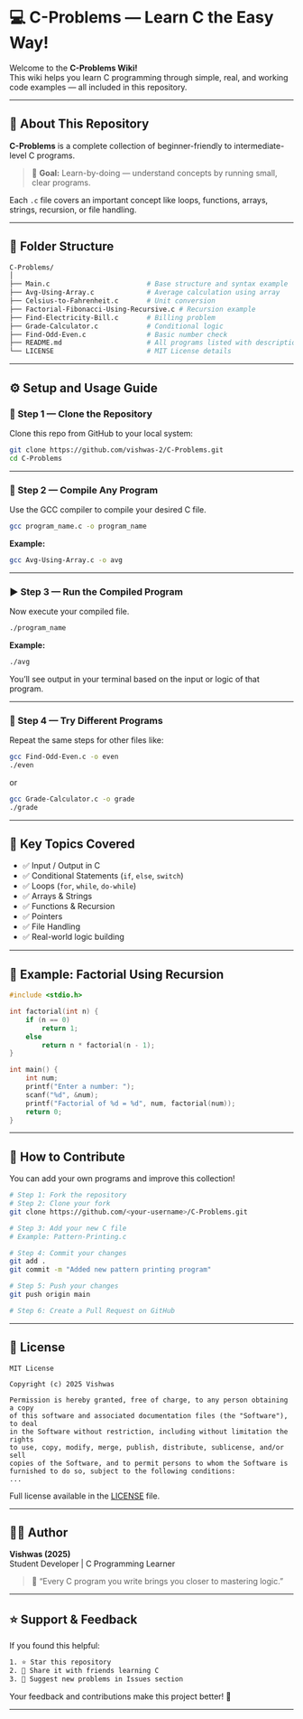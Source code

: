 # 💻 C-Problems — Learn C the Easy Way!

Welcome to the **C-Problems Wiki!**  
This wiki helps you learn C programming through simple, real, and working code examples — all included in this repository.

---

## 🧠 About This Repository
**C-Problems** is a complete collection of beginner-friendly to intermediate-level C programs.

> 🎯 **Goal:** Learn-by-doing — understand concepts by running small, clear programs.

Each `.c` file covers an important concept like loops, functions, arrays, strings, recursion, or file handling.

---

## 📂 Folder Structure

```bash
C-Problems/
│
├── Main.c                        # Base structure and syntax example
├── Avg-Using-Array.c             # Average calculation using array
├── Celsius-to-Fahrenheit.c       # Unit conversion
├── Factorial-Fibonacci-Using-Recursive.c # Recursion example
├── Find-Electricity-Bill.c       # Billing problem
├── Grade-Calculator.c            # Conditional logic
├── Find-Odd-Even.c               # Basic number check
├── README.md                     # All programs listed with descriptions
└── LICENSE                       # MIT License details
```

---

## ⚙️ Setup and Usage Guide

### 🧾 Step 1 — Clone the Repository
Clone this repo from GitHub to your local system:
```bash
git clone https://github.com/vishwas-2/C-Problems.git
cd C-Problems
```

---

### 🧰 Step 2 — Compile Any Program
Use the GCC compiler to compile your desired C file.
```bash
gcc program_name.c -o program_name
```

**Example:**
```bash
gcc Avg-Using-Array.c -o avg
```

---

### ▶️ Step 3 — Run the Compiled Program
Now execute your compiled file.
```bash
./program_name
```

**Example:**
```bash
./avg
```

You’ll see output in your terminal based on the input or logic of that program.

---

### 🧪 Step 4 — Try Different Programs
Repeat the same steps for other files like:
```bash
gcc Find-Odd-Even.c -o even
./even
```

or

```bash
gcc Grade-Calculator.c -o grade
./grade
```

---

## 🧩 Key Topics Covered

- ✅ Input / Output in C  
- ✅ Conditional Statements (`if`, `else`, `switch`)  
- ✅ Loops (`for`, `while`, `do-while`)  
- ✅ Arrays & Strings  
- ✅ Functions & Recursion  
- ✅ Pointers  
- ✅ File Handling  
- ✅ Real-world logic building  

---

## 📘 Example: Factorial Using Recursion

```c
#include <stdio.h>

int factorial(int n) {
    if (n == 0)
        return 1;
    else
        return n * factorial(n - 1);
}

int main() {
    int num;
    printf("Enter a number: ");
    scanf("%d", &num);
    printf("Factorial of %d = %d", num, factorial(num));
    return 0;
}
```

---

## 🤝 How to Contribute

You can add your own programs and improve this collection!

```bash
# Step 1: Fork the repository
# Step 2: Clone your fork
git clone https://github.com/<your-username>/C-Problems.git

# Step 3: Add your new C file
# Example: Pattern-Printing.c

# Step 4: Commit your changes
git add .
git commit -m "Added new pattern printing program"

# Step 5: Push your changes
git push origin main

# Step 6: Create a Pull Request on GitHub
```

---

## 🪪 License

```text
MIT License

Copyright (c) 2025 Vishwas

Permission is hereby granted, free of charge, to any person obtaining a copy
of this software and associated documentation files (the "Software"), to deal
in the Software without restriction, including without limitation the rights
to use, copy, modify, merge, publish, distribute, sublicense, and/or sell
copies of the Software, and to permit persons to whom the Software is
furnished to do so, subject to the following conditions:
...
```

Full license available in the [LICENSE](../LICENSE) file.

---

## 👨‍💻 Author

**Vishwas (2025)**  
Student Developer | C Programming Learner  

> 💬 “Every C program you write brings you closer to mastering logic.”  

---

## ⭐ Support & Feedback

If you found this helpful:
```bash
1. ⭐ Star this repository
2. 🧠 Share it with friends learning C
3. 💬 Suggest new problems in Issues section
```

Your feedback and contributions make this project better! 🚀

---
